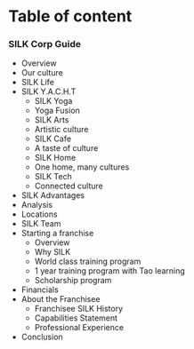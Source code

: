 # Table of content
### SILK Corp Guide

- Overview
- Our culture
- SILK Life
- SILK Y.A.C.H.T
     - SILK Yoga
     - Yoga Fusion
     - SILK Arts
     - Artistic culture
     - SILK Cafe
     - A taste of culture
     - SILK Home
     - One home, many cultures
     - SILK Tech
     - Connected culture
- SILK Advantages
- Analysis
- Locations
- SILK Team
- Starting a franchise
    - Overview
    - Why SILK
    - World class training program
    - 1 year training program with Tao learning
    - Scholarship program
- ﻿Financials
- ﻿About the Franchisee
    - Franchisee SILK History
    - Capabilities Statement
    - Professional Experience
- Conclusion
  

